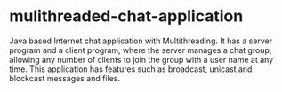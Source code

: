 # mulithreaded-chat-application
Java based Internet chat application with Multithreading. It has a server program and a client program, where the server manages a chat group, allowing any number of clients to join the group with a user name at any time. This application has features such as broadcast, unicast and blockcast messages and files. 
